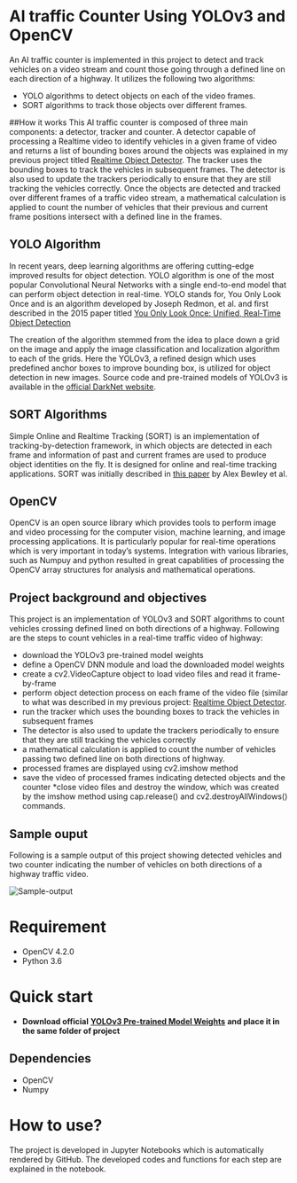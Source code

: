 # AI traffic Counter Using YOLOv3 and OpenCV
An AI traffic counter is implemented in this project to detect and track vehicles on a video stream and count those going through a defined line on each direction of a highway. It utilizes the following two algorithms:

- YOLO algorithms to detect objects on each of the video frames. 
- SORT algorithms to track those objects over different frames.

##How it works
This AI traffic counter is composed of three main components: a detector, tracker and counter. A detector capable of processing a Realtime video to identify vehicles in a given frame of video and returns a list of bounding boxes around the objects was explained in my previous project titled [Realtime Object Detector](https://github.com/majid-hosseini/Realtime-Object-Detector). The tracker uses the bounding boxes to track the vehicles in subsequent frames. The detector is also used to update the trackers periodically to ensure that they are still tracking the vehicles correctly. Once the objects are detected and tracked over different frames of a traffic video stream, a mathematical calculation is applied to count the number of vehicles that their previous and current frame positions intersect with a defined line in the frames.


## YOLO Algorithm
In recent years, deep learning algorithms are offering cutting-edge improved results for object detection. YOLO algorithm is one of the most popular Convolutional Neural Networks with a single end-to-end model that can perform object detection in real-time. YOLO stands for, You Only Look Once and is an algorithm developed by Joseph Redmon, et al. and first described in the 2015 paper titled [You Only Look Once: Unified, Real-Time Object Detection](https://arxiv.org/abs/1506.02640)

The creation of the algorithm stemmed from the idea to place down a grid on the image and apply the image classification and localization algorithm to each of the grids.
Here the YOLOv3, a refined design which uses predefined anchor boxes to improve bounding box, is utilized for object detection in new images. Source code and pre-trained models of YOLOv3 is available in the [official DarkNet website](https://pjreddie.com/darknet/yolo/).

## SORT Algorithms
Simple Online and Realtime Tracking (SORT) is an implementation of tracking-by-detection framework, in which objects are detected in each frame and information of past and current frames are used to produce object identities on the fly. It is designed for online and real-time tracking applications. SORT was initially described in [this paper](http://arxiv.org/abs/1602.00763) by Alex Bewley et al.


## OpenCV
OpenCV is an open source library which provides tools to perform image and video processing for the computer vision, machine learning, and image processing applications. It is particularly popular for real-time operations which is very important in today’s systems. Integration with various libraries, such as Numpuy and python resulted in great capablities of processing the OpenCV array structures for analysis and mathematical operations.

## Project background and objectives

This project is an implementation of YOLOv3 and SORT algorithms to count vehicles crossing defined lined on both directions of a highway. Following are the steps to count vehicles in a real-time traffic video of highway:

* download the YOLOv3 pre-trained model weights
* define a OpenCV DNN module and load the downloaded model weights
* create a cv2.VideoCapture object to load video files and read it frame-by-frame 
* perform object detection process on each frame of the video file (similar to what was described in my previous project: [Realtime Object Detector](https://github.com/majid-hosseini/Realtime-Object-Detector).
* run the tracker which uses the bounding boxes to track the vehicles in subsequent frames
* The detector is also used to update the trackers periodically to ensure that they are still tracking the vehicles correctly
* a mathematical calculation is applied to count the number of vehicles passing two defined line on both directions of highway.
* processed frames are displayed using cv2.imshow method
* save the video of processed frames indicating detected objects and the counter
*close video files and destroy the window, which was created by the imshow method using cap.release() and cv2.destroyAllWindows() commands. 

## Sample ouput
Following is a sample output of this project showing detected vehicles and two counter indicating the number of vehicles on both directions of a highway traffic video.

![Sample-output](https://github.com/majid-hosseini/AI_traffic_counter_using_YOLOv3_and_Keras/blob/main/input/Output_5.gif)

 


# Requirement
* OpenCV 4.2.0
* Python 3.6


# Quick start
* **Download official** <a href="https://pjreddie.com/media/files/yolov3.weights" target="_blank">**YOLOv3 Pre-trained Model Weights**</a> **and place it in the same folder of project**



## Dependencies
* OpenCV
* Numpy


How to use?
===========
The project is developed in Jupyter Notebooks which is automatically rendered by GitHub. The developed codes and functions for each step are explained in the notebook.





